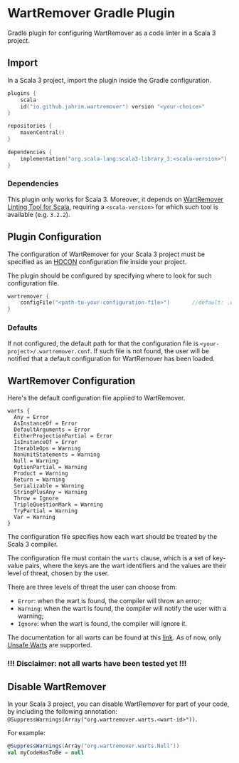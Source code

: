 # WartRemover Gradle Plugin

Gradle plugin for configuring WartRemover as a code linter in a Scala 3 project.

## Import

In a Scala 3 project, import the plugin inside the Gradle configuration.

```kotlin
plugins {
    scala
    id("io.github.jahrim.wartremover") version "<your-choice>"
}

repositories { 
    mavenCentral() 
}

dependencies { 
    implementation("org.scala-lang:scala3-library_3:<scala-version>") 
}
```

### Dependencies

This plugin only works for Scala 3. Moreover, it depends on 
[WartRemover Linting Tool for Scala](https://github.com/wartremover/wartremover), requiring
a `<scala-version>` for which such tool is available (e.g. `3.2.2`).

## Plugin Configuration

The configuration of WartRemover for your Scala 3 project must be specified as an 
[HOCON](https://github.com/lightbend/config/blob/main/HOCON.md#hocon-human-optimized-config-object-notation) 
configuration file inside your project.

The plugin should be configured by specifying where to look for such configuration file. 

```kotlin
wartremover {
    configFile("<path-to-your-configuration-file>")       //default: .wartremover.conf
}
```

### Defaults
If not configured, the default path for that the configuration file is `<your-project>/.wartremover.conf`.
If such file is not found, the user will be notified that a default configuration for WartRemover has been
loaded.

## WartRemover Configuration

Here's the default configuration file applied to WartRemover.

```hocon
warts {                              
  Any = Error                             
  AsInstanceOf = Error               
  DefaultArguments = Error           
  EitherProjectionPartial = Error   
  IsInstanceOf = Error               
  IterableOps = Warning               
  NonUnitStatements = Warning         
  Null = Warning                      
  OptionPartial = Warning             
  Product = Warning                   
  Return = Warning                   
  Serializable = Warning             
  StringPlusAny = Warning            
  Throw = Ignore                   
  TripleQuestionMark = Warning       
  TryPartial = Warning               
  Var = Warning                      
}
```

The configuration file specifies how each wart should be treated by the Scala 3 compiler.

The configuration file must contain the `warts` clause, which is a set of key-value pairs, where the keys are the
wart identifiers and the values are their level of threat, chosen by the user.

There are three levels of threat the user can choose from:
- `Error`: when the wart is found, the compiler will throw an error;
- `Warning`: when the wart is found, the compiler will notify the user with a warning;
- `Ignore`: when the wart is found, the compiler will ignore it.

The documentation for all warts can be found at this [link](https://www.wartremover.org/doc/warts.html). As of now, only
[Unsafe Warts](https://github.com/wartremover/wartremover/blob/master/core/src/main/scala/org/wartremover/warts/Unsafe.scala)
are supported.

### !!! Disclaimer: not all warts have been tested yet !!!

## Disable WartRemover

In your Scala 3 project, you can disable WartRemover for part of your code, by including the following annotation:
`@SuppressWarnings(Array("org.wartremover.warts.<wart-id>"))`.

For example:
```scala
@SuppressWarnings(Array("org.wartremover.warts.Null"))
val myCodeHasToBe = null
```